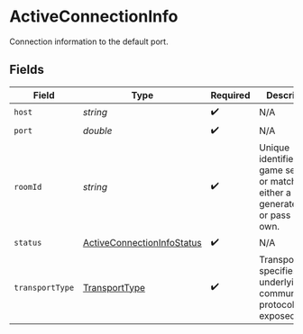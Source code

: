 # ActiveConnectionInfo

Connection information to the default port.


## Fields

| Field                                                                                               | Type                                                                                                | Required                                                                                            | Description                                                                                         | Example                                                                                             |
| --------------------------------------------------------------------------------------------------- | --------------------------------------------------------------------------------------------------- | --------------------------------------------------------------------------------------------------- | --------------------------------------------------------------------------------------------------- | --------------------------------------------------------------------------------------------------- |
| `host`                                                                                              | *string*                                                                                            | :heavy_check_mark:                                                                                  | N/A                                                                                                 |                                                                                                     |
| `port`                                                                                              | *double*                                                                                            | :heavy_check_mark:                                                                                  | N/A                                                                                                 |                                                                                                     |
| `roomId`                                                                                            | *string*                                                                                            | :heavy_check_mark:                                                                                  | Unique identifier to a game session or match. Use either a system generated ID or pass in your own. | 2swovpy1fnunu                                                                                       |
| `status`                                                                                            | [ActiveConnectionInfoStatus](../../models/shared/ActiveConnectionInfoStatus.md)                     | :heavy_check_mark:                                                                                  | N/A                                                                                                 |                                                                                                     |
| `transportType`                                                                                     | [TransportType](../../models/shared/TransportType.md)                                               | :heavy_check_mark:                                                                                  | Transport type specifies the underlying communication protocol to the exposed port.                 |                                                                                                     |
